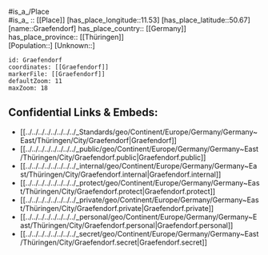 ﻿---
location: [50.67,11.53] 
mapzoom: [7,12] 
mapmarker: city 
type: City
tags:
- geo/City


SpocWebEntityId: 30623
isDeleted: false
confidential: public

---
#is_a_/Place  
#is_a_ :: [[Place]] 
[has_place_longitude::11.53] 
[has_place_latitude::50.67] 
[name::Graefendorf] 
has_place_country:: [[Germany]]  
has_place_province:: [[Thüringen]]  
[Population::] 
[Unknown::] 


```leaflet
id: Graefendorf
coordinates: [[Graefendorf]] 
markerFile: [[Graefendorf]] 
defaultZoom: 11 
maxZoom: 18
```


## Confidential Links & Embeds: 
- [[../../../../../../../../_Standards/geo/Continent/Europe/Germany/Germany~East/Thüringen/City/Graefendorf|Graefendorf]] 
- [[../../../../../../../../_public/geo/Continent/Europe/Germany/Germany~East/Thüringen/City/Graefendorf.public|Graefendorf.public]] 
- [[../../../../../../../../_internal/geo/Continent/Europe/Germany/Germany~East/Thüringen/City/Graefendorf.internal|Graefendorf.internal]] 
- [[../../../../../../../../_protect/geo/Continent/Europe/Germany/Germany~East/Thüringen/City/Graefendorf.protect|Graefendorf.protect]] 
- [[../../../../../../../../_private/geo/Continent/Europe/Germany/Germany~East/Thüringen/City/Graefendorf.private|Graefendorf.private]] 
- [[../../../../../../../../_personal/geo/Continent/Europe/Germany/Germany~East/Thüringen/City/Graefendorf.personal|Graefendorf.personal]] 
- [[../../../../../../../../_secret/geo/Continent/Europe/Germany/Germany~East/Thüringen/City/Graefendorf.secret|Graefendorf.secret]] 
